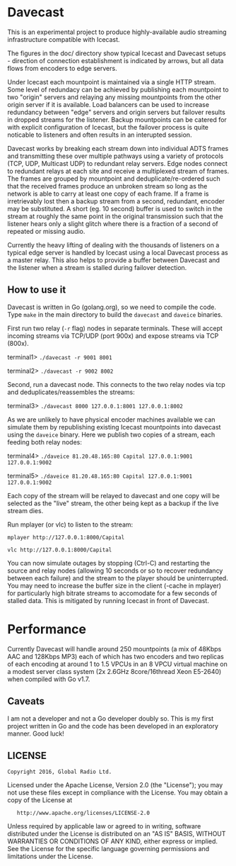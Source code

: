 # Davecast

This is an experimental project to produce highly-available audio
streaming infrastructure compatible with Icecast.

The figures in the doc/ directory show typical Icecast and Davecast
setups - direction of connection establishment is indicated by arrows,
but all data flows from encoders to edge servers.

Under Icecast each mountpoint is maintained via a single HTTP
stream. Some level of redundacy can be achieved by publishing each
mountpoint to two "origin" servers and relaying any missing
mountpoints from the other origin server if it is available. Load
balancers can be used to increase redundancy between "edge" servers
and origin servers but failover results in dropped streams for the
listener. Backup mountpoints can be catered for with explicit
configuration of Icecast, but the failover process is quite noticable
to listeners and often results in an interupted session.

Davecast works by breaking each stream down into individual ADTS
frames and transmitting these over multiple pathways using a variety
of protocols (TCP, UDP, Multicast UDP) to redundant relay
servers. Edge nodes connect to redundant relays at each site and
receive a multiplexed stream of frames. The frames are grouped by
mountpoint and deduplicate/re-ordered such that the received frames
produce an unbroken stream so long as the network is able to carry at
least one copy of each frame. If a frame is irretrievably lost then a
backup stream from a second, redundant, encoder may be substituted. A
short (eg. 10 second) buffer is used to switch in the stream at
roughly the same point in the original transmission such that the
listener hears only a slight glitch where there is a fraction of a
second of repeated or missing audio.

Currently the heavy lifting of dealing with the thousands of listeners
on a typical edge server is handled by Icecast using a local Davecast
process as a master relay. This also helps to provide a buffer between
Davecast and the listener when a stream is stalled during failover
detection.

## How to use it

Davecast is written in Go (golang.org), so we need to compile the
code. Type `make` in the main directory to build the `davecast` and
`daveice` binaries.

First run two relay (`-r` flag) nodes in separate terminals. These
will accept incoming streams via TCP/UDP (port 900x) and expose
streams via TCP (800x).

 terminal1> `./davecast -r 9001 8001`

 terminal2> `./davecast -r 9002 8002`

Second, run a davecast node. This connects to the two relay nodes via tcp and
deduplicates/reassembles the streams:

 terminal3> `./davecast 8000 127.0.0.1:8001 127.0.0.1:8002`

As we are unlikely to have physical encoder machines available we can
simulate them by republishing existing Icecast mountpoints into
davecast using the `daveice` binary. Here we publish two copies of a
stream, each feeding both relay nodes:

 terminal4> `./daveice 81.20.48.165:80 Capital 127.0.0.1:9001 127.0.0.1:9002`

 terminal5> `./daveice 81.20.48.165:80 Capital 127.0.0.1:9001 127.0.0.1:9002`

Each copy of the stream will be relayed to davecast and one copy will
be selected as the "live" stream, the other being kept as a backup if
the live stream dies.

Run mplayer (or vlc) to listen to the stream:

 `mplayer http://127.0.0.1:8000/Capital`

 `vlc http://127.0.0.1:8000/Capital`

You can now simulate outages by stopping (Ctrl-C) and restarting the
source and relay nodes (allowing 10 seconds or so to recover
redundancy between each failure) and the stream to the player should
be uninterrupted. You may need to increase the buffer size in the
client (-cache in mplayer) for particularly high bitrate streams to
accomodate for a few seconds of stalled data. This is mitigated by
running Icecast in front of Davecast.

# Performance

Currently Davecast will handle around 250 mountpoints (a mix of 48Kbps
AAC and 128Kbps MP3) each of which has two encoders and two replicas
of each encoding at around 1 to 1.5 VPCUs in an 8 VPCU virtual machine
on a modest server class system (2x 2.6GHz 8core/16thread Xeon
E5-2640) when compiled with Go v1.7.

## Caveats

I am not a developer and not a Go developer doubly so. This is my
first project written in Go and the code has been developed in an
exploratory manner. Good luck!


LICENSE
-------

    Copyright 2016, Global Radio Ltd.

   Licensed under the Apache License, Version 2.0 (the "License");
   you may not use these files except in compliance with the License.
   You may obtain a copy of the License at

       http://www.apache.org/licenses/LICENSE-2.0

   Unless required by applicable law or agreed to in writing, software
   distributed under the License is distributed on an "AS IS" BASIS,
   WITHOUT WARRANTIES OR CONDITIONS OF ANY KIND, either express or implied.
   See the License for the specific language governing permissions and
   limitations under the License.
